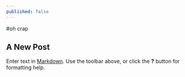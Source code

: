 ```yaml
---
published: false
---
```


#oh crap

## A New Post

Enter text in [Markdown](http://daringfireball.net/projects/markdown/). Use the toolbar above, or click the **?** button for formatting help.
